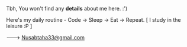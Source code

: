 Tbh, You won't find any **details** about me here. :')

Here's my daily routine -
Code -> Sleep -> Eat -> Repeat. [ I study in the leisure :P ]


---> Nusabtaha33@gmail.com
